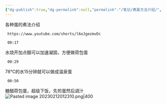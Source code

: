 ```yaml
---
{"dg-publish":true,"dg-permalink":null,"permalink":"/笔记/煮蛋方法介绍/","dgPassFrontmatter":true}
---
```



各种蛋的煮法介绍

```timestamp-url 
 https://www.youtube.com/shorts/l6oJgezmvDc
 ```
```timestamp 
 00:17
 ```
水烧开加点醋可以加速凝固，方便做荷包蛋
```timestamp 
 00:29
 ```
78℃的水15分钟就可以做成温泉蛋
```timestamp 
 00:50
 ```
糖醋荷包蛋，超级下饭，先煎蛋然后调汁
![Pasted image 20230212012310.png|400](/img/user/image/Pasted%20image%2020230212012310.png)